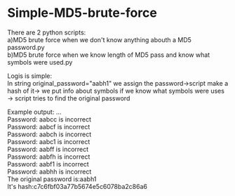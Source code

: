 # Simple-MD5-brute-force  
There are 2 python scripts:  
a)MD5 brute force when we don't know anything abouth a MD5 password.py  
b)MD5 brute force when we know length of MD5 pass and know what symbols were used.py  
  
Logis is simple:  
In string original_password="aabh1" we assign the password->script make a hash of it-> we put info about symbols if we know what symbols were uses -> script tries to find the original password  
  
Example output: 
...  
Password: aabcc is incorrect  
Password: aabcf is incorrect  
Password: aabch is incorrect  
Password: aabc1 is incorrect  
Password: aabff is incorrect  
Password: aabfh is incorrect  
Password: aabf1 is incorrect  
Password: aabhh is incorrect  
The original password is:aabh1  
It's hash:c7c6fbf03a77b5674e5c6078ba2c86a6  
